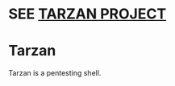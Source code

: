 # SEE [TARZAN PROJECT](https://github.com/DiamondsBattle/projects/1)

# Tarzan
Tarzan is a pentesting shell.
